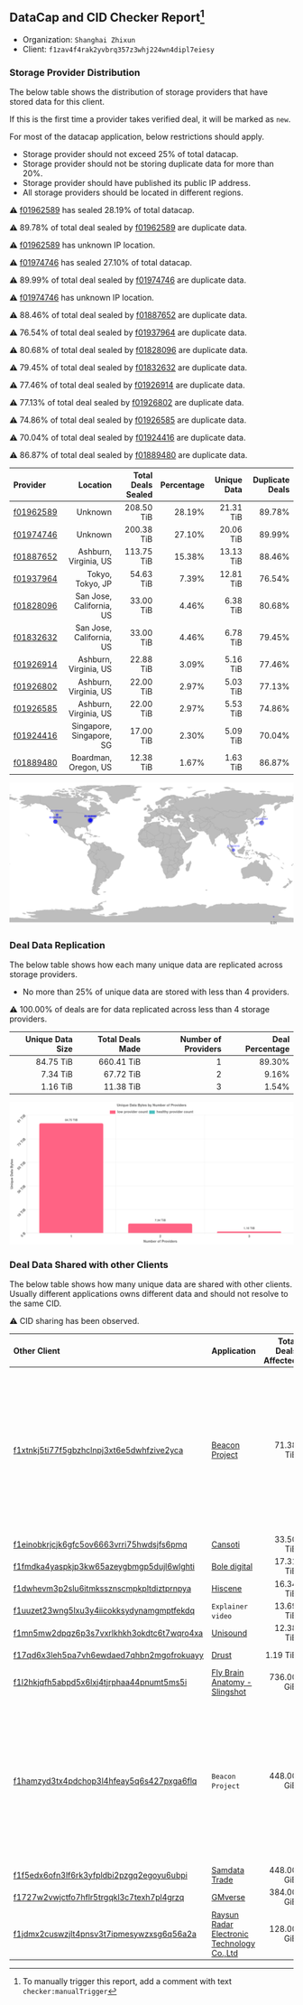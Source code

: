 ## DataCap and CID Checker Report[^1]
 - Organization: `Shanghai Zhixun`
 - Client: `f1zav4f4rak2yvbrq357z3whj224wn4dipl7eiesy`
### Storage Provider Distribution
The below table shows the distribution of storage providers that have stored data for this client.

If this is the first time a provider takes verified deal, it will be marked as `new`.

For most of the datacap application, below restrictions should apply.
 - Storage provider should not exceed 25% of total datacap.
 - Storage provider should not be storing duplicate data for more than 20%.
 - Storage provider should have published its public IP address.
 - All storage providers should be located in different regions.

⚠️ [f01962589](https://filfox.info/en/address/f01962589) has sealed 28.19% of total datacap.

⚠️ 89.78% of total deal sealed by [f01962589](https://filfox.info/en/address/f01962589) are duplicate data.

⚠️ [f01962589](https://filfox.info/en/address/f01962589) has unknown IP location.

⚠️ [f01974746](https://filfox.info/en/address/f01974746) has sealed 27.10% of total datacap.

⚠️ 89.99% of total deal sealed by [f01974746](https://filfox.info/en/address/f01974746) are duplicate data.

⚠️ [f01974746](https://filfox.info/en/address/f01974746) has unknown IP location.

⚠️ 88.46% of total deal sealed by [f01887652](https://filfox.info/en/address/f01887652) are duplicate data.

⚠️ 76.54% of total deal sealed by [f01937964](https://filfox.info/en/address/f01937964) are duplicate data.

⚠️ 80.68% of total deal sealed by [f01828096](https://filfox.info/en/address/f01828096) are duplicate data.

⚠️ 79.45% of total deal sealed by [f01832632](https://filfox.info/en/address/f01832632) are duplicate data.

⚠️ 77.46% of total deal sealed by [f01926914](https://filfox.info/en/address/f01926914) are duplicate data.

⚠️ 77.13% of total deal sealed by [f01926802](https://filfox.info/en/address/f01926802) are duplicate data.

⚠️ 74.86% of total deal sealed by [f01926585](https://filfox.info/en/address/f01926585) are duplicate data.

⚠️ 70.04% of total deal sealed by [f01924416](https://filfox.info/en/address/f01924416) are duplicate data.

⚠️ 86.87% of total deal sealed by [f01889480](https://filfox.info/en/address/f01889480) are duplicate data.

| Provider                                              |                 Location | Total Deals Sealed | Percentage | Unique Data | Duplicate Deals |
| :---------------------------------------------------- | -----------------------: | -----------------: | ---------: | ----------: | --------------: |
| [f01962589](https://filfox.info/en/address/f01962589) |                  Unknown |         208.50 TiB |     28.19% |   21.31 TiB |          89.78% |
| [f01974746](https://filfox.info/en/address/f01974746) |                  Unknown |         200.38 TiB |     27.10% |   20.06 TiB |          89.99% |
| [f01887652](https://filfox.info/en/address/f01887652) |    Ashburn, Virginia, US |         113.75 TiB |     15.38% |   13.13 TiB |          88.46% |
| [f01937964](https://filfox.info/en/address/f01937964) |         Tokyo, Tokyo, JP |          54.63 TiB |      7.39% |   12.81 TiB |          76.54% |
| [f01828096](https://filfox.info/en/address/f01828096) | San Jose, California, US |          33.00 TiB |      4.46% |    6.38 TiB |          80.68% |
| [f01832632](https://filfox.info/en/address/f01832632) | San Jose, California, US |          33.00 TiB |      4.46% |    6.78 TiB |          79.45% |
| [f01926914](https://filfox.info/en/address/f01926914) |    Ashburn, Virginia, US |          22.88 TiB |      3.09% |    5.16 TiB |          77.46% |
| [f01926802](https://filfox.info/en/address/f01926802) |    Ashburn, Virginia, US |          22.00 TiB |      2.97% |    5.03 TiB |          77.13% |
| [f01926585](https://filfox.info/en/address/f01926585) |    Ashburn, Virginia, US |          22.00 TiB |      2.97% |    5.53 TiB |          74.86% |
| [f01924416](https://filfox.info/en/address/f01924416) | Singapore, Singapore, SG |          17.00 TiB |      2.30% |    5.09 TiB |          70.04% |
| [f01889480](https://filfox.info/en/address/f01889480) |     Boardman, Oregon, US |          12.38 TiB |      1.67% |    1.63 TiB |          86.87% |

![Provider Distribution](https://raw.githubusercontent.com/data-preservation-programs/filplus-checker-assets/main/filecoin-project/filecoin-plus-large-datasets/issues/628/1671097562846.png)
### Deal Data Replication
The below table shows how each many unique data are replicated across storage providers.
- No more than 25% of unique data are stored with less than 4 providers.

⚠️ 100.00% of deals are for data replicated across less than 4 storage providers.

| Unique Data Size | Total Deals Made | Number of Providers | Deal Percentage |
| ---------------: | ---------------: | ------------------: | --------------: |
|        84.75 TiB |       660.41 TiB |                   1 |          89.30% |
|         7.34 TiB |        67.72 TiB |                   2 |           9.16% |
|         1.16 TiB |        11.38 TiB |                   3 |           1.54% |

![Replication Distribution](https://raw.githubusercontent.com/data-preservation-programs/filplus-checker-assets/main/filecoin-project/filecoin-plus-large-datasets/issues/628/1671097563616.png)
### Deal Data Shared with other Clients
The below table shows how many unique data are shared with other clients.
Usually different applications owns different data and should not resolve to the same CID.

⚠️ CID sharing has been observed.

| Other Client                                                                                                          | Application                                                                                                                | Total Deals Affected | Unique CIDs |                                                                                 Verifier |
| :-------------------------------------------------------------------------------------------------------------------- | :------------------------------------------------------------------------------------------------------------------------- | -------------------: | ----------: | ---------------------------------------------------------------------------------------: |
| [f1xtnkj5ti77f5gbzhclnpj3xt6e5dwhfzive2yca](https://filfox.info/en/address/f1xtnkj5ti77f5gbzhclnpj3xt6e5dwhfzive2yca) | [Beacon Project](https://github.com/filecoin-project/filecoin-plus-large-datasets/issues/482)                              |            71.38 TiB |         182 | Project Beacon, 12 LDNs LDN # 444, 446, 447, 448, 474, 475, 476, 477, 479, 480, 481, 482 |
| [f1einobkrjcjk6gfc5ov6663vrri75hwdsjfs6pmq](https://filfox.info/en/address/f1einobkrjcjk6gfc5ov6663vrri75hwdsjfs6pmq) | [Cansoti](https://github.com/filecoin-project/filecoin-plus-large-datasets/issues/640)                                     |            33.50 TiB |         163 |                                                                          LDN v3 multisig |
| [f1fmdka4yaspkjp3kw65azeygbmgp5dujl6wlghti](https://filfox.info/en/address/f1fmdka4yaspkjp3kw65azeygbmgp5dujl6wlghti) | [Bole digital](https://github.com/filecoin-project/filecoin-plus-large-datasets/issues/654)                                |            17.31 TiB |         113 |                                                                          LDN v3 multisig |
| [f1dwhevm3p2slu6itmkssznscmpkpltdiztprnpya](https://filfox.info/en/address/f1dwhevm3p2slu6itmkssznscmpkpltdiztprnpya) | [Hiscene](https://github.com/filecoin-project/filecoin-plus-large-datasets/issues/548)                                     |            16.34 TiB |          93 |                                                                          LDN v3 multisig |
| [f1uuzet23wng5lxu3y4iicokksydynamgmptfekdq](https://filfox.info/en/address/f1uuzet23wng5lxu3y4iicokksydynamgmptfekdq) | `Explainer video`                                                                                                          |            13.69 TiB |          81 |                                                                                 LDN # 65 |
| [f1mn5mw2dpqz6p3s7vxrlkhkh3okdtc6t7wqro4xa](https://filfox.info/en/address/f1mn5mw2dpqz6p3s7vxrlkhkh3okdtc6t7wqro4xa) | [Unisound](https://github.com/filecoin-project/filecoin-plus-large-datasets/issues/577)                                    |            12.38 TiB |          77 |                                                                          LDN v3 multisig |
| [f17qd6x3leh5pa7vh6ewdaed7qhbn2mgofrokuayy](https://filfox.info/en/address/f17qd6x3leh5pa7vh6ewdaed7qhbn2mgofrokuayy) | [Drust](https://github.com/filecoin-project/filecoin-plus-large-datasets/issues/427)                                       |             1.19 TiB |           3 |                                                                          LDN v3 multisig |
| [f1l2hkjqfh5abpd5x6lxj4tjrphaa44pnumt5ms5i](https://filfox.info/en/address/f1l2hkjqfh5abpd5x6lxj4tjrphaa44pnumt5ms5i) | [Fly Brain Anatomy \- Slingshot](https://github.com/filecoin-project/filecoin-plus-large-datasets/issues/153)              |           736.00 GiB |           4 |                                                                                LDN # 153 |
| [f1hamzyd3tx4pdchop3l4hfeay5q6s427pxga6flq](https://filfox.info/en/address/f1hamzyd3tx4pdchop3l4hfeay5q6s427pxga6flq) | `Beacon Project`                                                                                                           |           448.00 GiB |           1 | Project Beacon, 12 LDNs LDN # 444, 446, 447, 448, 474, 475, 476, 477, 479, 480, 481, 482 |
| [f1f5edx6ofn3lf6rk3yfpldbi2pzgq2egoyu6ubpi](https://filfox.info/en/address/f1f5edx6ofn3lf6rk3yfpldbi2pzgq2egoyu6ubpi) | [Samdata Trade](https://github.com/filecoin-project/filecoin-plus-large-datasets/issues/382)                               |           448.00 GiB |           2 |                                                                          LDN v3 multisig |
| [f1727w2vwjctfo7hflr5trgqkl3c7texh7pl4grzq](https://filfox.info/en/address/f1727w2vwjctfo7hflr5trgqkl3c7texh7pl4grzq) | [GMverse](https://github.com/filecoin-project/filecoin-plus-large-datasets/issues/365)                                     |           384.00 GiB |           2 |                                                                          LDN v3 multisig |
| [f1jdmx2cuswzjlt4pnsv3t7ipmesywzxsg6q56a2a](https://filfox.info/en/address/f1jdmx2cuswzjlt4pnsv3t7ipmesywzxsg6q56a2a) | [Raysun Radar Electronic Technology Co\.,Ltd](https://github.com/filecoin-project/filecoin-plus-large-datasets/issues/884) |           128.00 GiB |           2 |                                                                          LDN v3 multisig |

[^1]: To manually trigger this report, add a comment with text `checker:manualTrigger`
